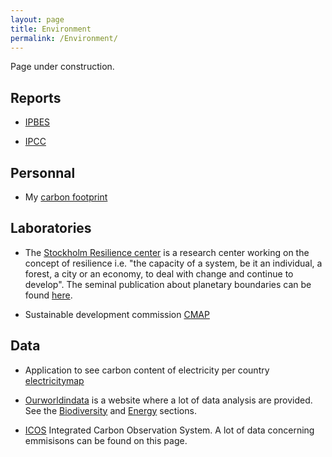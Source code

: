 ```yaml
---
layout: page
title: Environment
permalink: /Environment/
---
```


Page under construction.

## Reports

* [IPBES](https://ipbes.net/global-assessment)

* [IPCC](https://www.ipcc.ch/reports/)

## Personnal

* My [carbon footprint](_posts/2022-04-30-carbon-footprint.markdown)

## Laboratories

* The [Stockholm Resilience center](https://www.stockholmresilience.org) is a research center working on the concept of resilience i.e. "the capacity of a system, be it an individual, a forest, a city or an economy, to deal with change and continue to develop". The seminal publication about planetary boundaries can be found [here](https://www.nature.com/articles/461472a).

* Sustainable development commission [CMAP](https://portail.polytechnique.edu/cmap/fr/le-laboratoire/commission-developpement-durable)

## Data

* Application to see carbon content of electricity per country [electricitymap](https://app.electricitymap.org/map)

* [Ourworldindata](https://ourworldindata.org) is a website where a lot of data analysis are provided. See the [Biodiversity](https://ourworldindata.org/biodiversity) and [Energy](https://ourworldindata.org/energy) sections. 

* [ICOS](https://www.icos-cp.eu/index.php/data-services) Integrated Carbon Observation System. A lot of data concerning emmisisons can be found on this page.